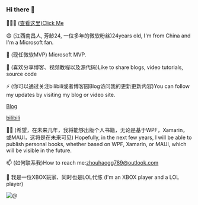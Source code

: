 ### Hi there 👋

🚀🚀🚀 [(查看这里)Click Me](https://github.com/HenJigg/CHINA.NET-)

😄 (江西南昌人, 芳龄24, 一位多年的微软粉丝)24years old, I'm from China and I'm a Microsoft fan.

🔭 (现任微软MVP) Microsoft MVP.

🌱 (喜欢分享博客、视频教程以及源代码)Like to share blogs, video tutorials, source code

⚡ (你可以通过关注bilibili或者博客园Blog访问我的更新更新内容)You can follow my updates by visiting my blog or video site.

[Blog](https://www.cnblogs.com/zh7791/)                

[bilibili](https://space.bilibili.com/32497462)

👼🏻 (希望，在未来几年，我将能够出版个人书籍，无论是基于WPF，Xamarin，或MAUI，这将是在未来可见)
Hopefully, in the next few years, I will be able to publish personal books, whether based on WPF, Xamarin, or MAUI, which will be visible in the future.

📫 (如何联系我)How to reach me:zhouhaogg789@outlook.com

👾 我是一位XBOX玩家、同时也是LOL代练 (I'm an XBOX player and a LOL player)

![@](https://github-readme-stats.vercel.app/api?username=henjigg&show_icons=true)
